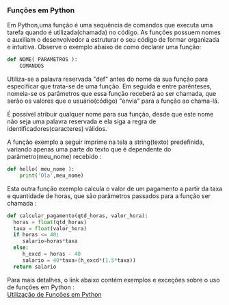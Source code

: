 ### Funções em Python
   Em Python,uma função é uma sequência de comandos que executa uma tarefa quando é utilizada(chamada) no código. As funções possuem nomes e auxiliam o desenvolvedor a estruturar o seu código de formar organizada e intuitiva. Observe o exemplo abaixo de como declarar uma função:  
   
```python
def NOME( PARAMETROS ):
    COMANDOS  
```

   Utiliza-se a palavra reservada "def" antes do nome da sua função para especificar que trata-se de uma função. Em seguida e entre parênteses, nomeia-se os parâmetros que essa função receberá ao ser chamada, que serão os valores que o usuário(código) "envia" para a função ao chama-lá.  
   
  É possível atribuir qualquer nome para sua função, desde que este nome não seja uma palavra reservada e ela siga a regra de identificadores(caracteres) válidos.  
  
  A função exemplo a seguir imprime na tela a string(texto) predefinida, variando apenas uma parte do texto que é dependente do parâmetro(meu_nome) recebido :  
  
  ```python
def hello( meu_nome ):
      print('Ola',meu_nome)  
```  
  
  Esta outra função exemplo calcula o valor de um pagamento a partir da taxa e quantidade de horas, que são parâmetros passados para a função ser chamada :  
  ```python  
def calcular_pagamento(qtd_horas, valor_hora):  
    horas = float(qtd_horas)  
    taxa = float(valor_hora)  
    if horas <= 40:  
       salario=horas*taxa  
    else:  
       h_excd = horas - 40  
       salario = 40*taxa+(h_excd*(1.5*taxa))  
    return salario  
```
  
Para mais detalhes, o link abaixo contém exemplos e exceções sobre o uso de funções em Python :  
[Utilização de Funções em Python](https://panda.ime.usp.br/pensepy/static/pensepy/05-Funcoes/funcoes.html)
